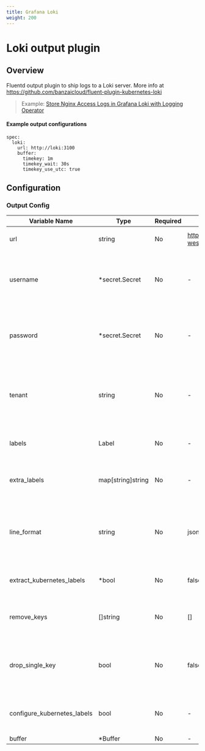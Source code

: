 ```yaml
---
title: Grafana Loki
weight: 200
---
```


# Loki output plugin 
## Overview
Fluentd output plugin to ship logs to a Loki server.
More info at https://github.com/banzaicloud/fluent-plugin-kubernetes-loki
>Example: [Store Nginx Access Logs in Grafana Loki with Logging Operator](../../../quickstarts/loki-nginx/)

 #### Example output configurations
 ```
 spec:
   loki:
     url: http://loki:3100
     buffer:
       timekey: 1m
       timekey_wait: 30s
       timekey_use_utc: true
 ```

## Configuration
### Output Config
| Variable Name | Type | Required | Default | Description |
|---|---|---|---|---|
| url | string | No | https://logs-us-west1.grafana.net | The url of the Loki server to send logs to. <br> |
| username | *secret.Secret | No | - | Specify a username if the Loki server requires authentication.<br>[Secret](../secret/)<br> |
| password | *secret.Secret | No | - | Specify password if the Loki server requires authentication.<br>[Secret](../secret/)<br> |
| tenant | string | No | - | Loki is a multi-tenant log storage platform and all requests sent must include a tenant.<br> |
| labels | Label | No | - | Set of labels to include with every Loki stream.<br> |
| extra_labels | map[string]string | No | - | Set of extra labels to include with every Loki stream.<br> |
| line_format | string | No | json | Format to use when flattening the record to a log line: json, key_value (default: key_value)<br> |
| extract_kubernetes_labels | *bool | No |  false | Extract kubernetes labels as loki labels <br> |
| remove_keys | []string | No |  [] | Comma separated list of needless record keys to remove <br> |
| drop_single_key | bool | No |  false | If a record only has 1 key, then just set the log line to the value and discard the key. <br> |
| configure_kubernetes_labels | bool | No | - | Configure Kubernetes metadata in a Prometheus like format<br> |
| buffer | *Buffer | No | - | [Buffer](../buffer/)<br> |
